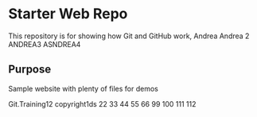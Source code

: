 # Starter Web Repo

This repository is for showing how Git and GitHub work, Andrea Andrea 2  ANDREA3 ASNDREA4 

## Purpose

Sample website with plenty of files for demos

Git.Training12 copyright1ds 22 33 44 55 66 99 100 111 112